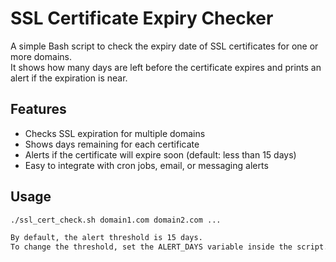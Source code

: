# SSL Certificate Expiry Checker

A simple Bash script to check the expiry date of SSL certificates for one or more domains.  
It shows how many days are left before the certificate expires and prints an alert if the expiration is near.

## Features

- Checks SSL expiration for multiple domains
- Shows days remaining for each certificate
- Alerts if the certificate will expire soon (default: less than 15 days)
- Easy to integrate with cron jobs, email, or messaging alerts

## Usage

```bash
./ssl_cert_check.sh domain1.com domain2.com ...

By default, the alert threshold is 15 days.
To change the threshold, set the ALERT_DAYS variable inside the script.
